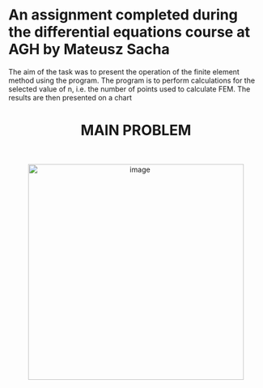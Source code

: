 <h1> An assignment completed during the differential equations course at AGH by Mateusz Sacha </h1>
The aim of the task was to present the operation of the finite element method using the program. The program is to perform calculations for the selected value of n, i.e. the number of points used to calculate FEM. The results are then presented on a chart
<h1 align='center'>MAIN PROBLEM</h1> <br>
<p align='center'>
<img  align='center' width="426" alt="image" src="https://github.com/Monnkes/MES_23-24/assets/126269821/cf963397-5707-456f-a03e-9f5776997734">
</p>
